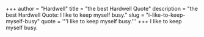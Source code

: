 +++
author = "Hardwell"
title = "the best Hardwell Quote"
description = "the best Hardwell Quote: I like to keep myself busy."
slug = "i-like-to-keep-myself-busy"
quote = '''I like to keep myself busy.'''
+++
I like to keep myself busy.
